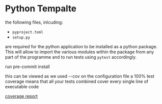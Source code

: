 # Python Tempalte

the following files, inlcuding:
- `pyproject.toml`
- `setup.py`

are required for the python application to be installed as a python package. This will allow to import the various modules within the package from any part of the programme and to run tests using `pytest` accordingly.

run pre-commit install

this can be viewed as we used --cov on the configuration file
a 100% test coverage means that all your tests combined cover every single line of executable code

<a href="../htmlcov/index.html">
coverage report
</a>
